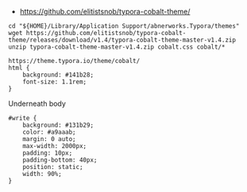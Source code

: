 * https://github.com/elitistsnob/typora-cobalt-theme/

```
cd "${HOME}/Library/Application Support/abnerworks.Typora/themes"
wget https://github.com/elitistsnob/typora-cobalt-theme/releases/download/v1.4/typora-cobalt-theme-master-v1.4.zip
unzip typora-cobalt-theme-master-v1.4.zip cobalt.css cobalt/*
```

```
https://theme.typora.io/theme/cobalt/
html {
    background: #141b28;
    font-size: 1.1rem;
}
```

Underneath body
```
#write {
    background: #131b29;
    color: #a9aaab;
    margin: 0 auto;
    max-width: 2000px;
    padding: 10px;
    padding-bottom: 40px;
    position: static;
    width: 90%;
}
```

